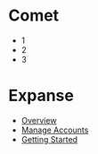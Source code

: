 # Comet 
* 1
* 2
* 3


# Expanse
* [Overview](./expanse-101/expanse_overview.md)
* [Manage Accounts](expanse-101/accounts.md)
* [Getting Started](expanse-101/getting_started.md)



[expanse-overview]:expanse-101/expanse_overview.md
[expanse-accounts]:expanse-101/accounts.md
[expanse-get-start]:expanse-101/getting_started.md
